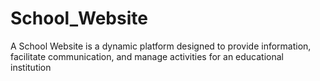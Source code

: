 # School_Website
A School Website is a dynamic platform designed to provide information, facilitate communication, and manage activities for an educational institution
